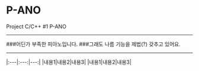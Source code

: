 # P-ANO
Project C/C++ #1 P-ANO

---

###어딘가 부족한 피아노입니다.
###그래도 나름 기능을 제법(?) 갖추고 있어요.

---

|:---|:---:|---:| 
|내용1|내용2|내용3| 
|내용1|내용2|내용3| 
